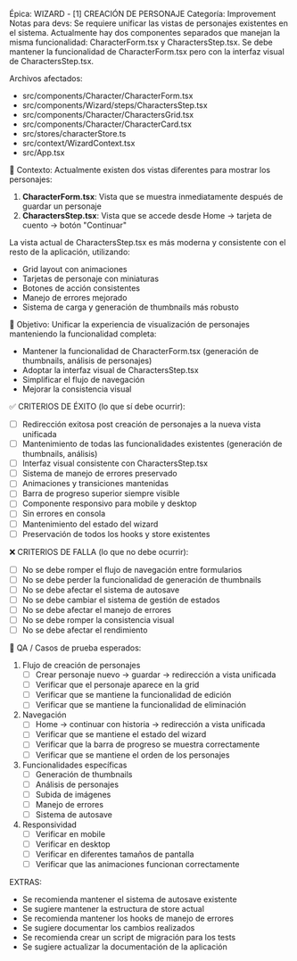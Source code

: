 Épica: WIZARD - [1] CREACIÓN DE PERSONAJE
Categoría: Improvement
Notas para devs: Se requiere unificar las vistas de personajes existentes en el sistema. Actualmente hay dos componentes separados que manejan la misma funcionalidad: CharacterForm.tsx y CharactersStep.tsx. Se debe mantener la funcionalidad de CharacterForm.tsx pero con la interfaz visual de CharactersStep.tsx.

Archivos afectados:
- src/components/Character/CharacterForm.tsx
- src/components/Wizard/steps/CharactersStep.tsx
- src/components/Character/CharactersGrid.tsx
- src/components/Character/CharacterCard.tsx
- src/stores/characterStore.ts
- src/context/WizardContext.tsx
- src/App.tsx

🧠 Contexto:
Actualmente existen dos vistas diferentes para mostrar los personajes:
1. **CharacterForm.tsx**: Vista que se muestra inmediatamente después de guardar un personaje
2. **CharactersStep.tsx**: Vista que se accede desde Home → tarjeta de cuento → botón "Continuar"

La vista actual de CharactersStep.tsx es más moderna y consistente con el resto de la aplicación, utilizando:
- Grid layout con animaciones
- Tarjetas de personaje con miniaturas
- Botones de acción consistentes
- Manejo de errores mejorado
- Sistema de carga y generación de thumbnails más robusto

📐 Objetivo:
Unificar la experiencia de visualización de personajes manteniendo la funcionalidad completa:
- Mantener la funcionalidad de CharacterForm.tsx (generación de thumbnails, análisis de personajes)
- Adoptar la interfaz visual de CharactersStep.tsx
- Simplificar el flujo de navegación
- Mejorar la consistencia visual

✅ CRITERIOS DE ÉXITO (lo que sí debe ocurrir):

- [ ] Redirección exitosa post creación de personajes a la nueva vista unificada
- [ ] Mantenimiento de todas las funcionalidades existentes (generación de thumbnails, análisis)
- [ ] Interfaz visual consistente con CharactersStep.tsx
- [ ] Sistema de manejo de errores preservado
- [ ] Animaciones y transiciones mantenidas
- [ ] Barra de progreso superior siempre visible
- [ ] Componente responsivo para mobile y desktop
- [ ] Sin errores en consola
- [ ] Mantenimiento del estado del wizard
- [ ] Preservación de todos los hooks y store existentes

❌ CRITERIOS DE FALLA (lo que no debe ocurrir):

- [ ] No se debe romper el flujo de navegación entre formularios
- [ ] No se debe perder la funcionalidad de generación de thumbnails
- [ ] No se debe afectar el sistema de autosave
- [ ] No se debe cambiar el sistema de gestión de estados
- [ ] No se debe afectar el manejo de errores
- [ ] No se debe romper la consistencia visual
- [ ] No se debe afectar el rendimiento

🧪 QA / Casos de prueba esperados:

1. Flujo de creación de personajes
   - [ ] Crear personaje nuevo → guardar → redirección a vista unificada
   - [ ] Verificar que el personaje aparece en la grid
   - [ ] Verificar que se mantiene la funcionalidad de edición
   - [ ] Verificar que se mantiene la funcionalidad de eliminación

2. Navegación
   - [ ] Home → continuar con historia → redirección a vista unificada
   - [ ] Verificar que se mantiene el estado del wizard
   - [ ] Verificar que la barra de progreso se muestra correctamente
   - [ ] Verificar que se mantiene el orden de los personajes

3. Funcionalidades específicas
   - [ ] Generación de thumbnails
   - [ ] Análisis de personajes
   - [ ] Subida de imágenes
   - [ ] Manejo de errores
   - [ ] Sistema de autosave

4. Responsividad
   - [ ] Verificar en mobile
   - [ ] Verificar en desktop
   - [ ] Verificar en diferentes tamaños de pantalla
   - [ ] Verificar que las animaciones funcionan correctamente

EXTRAS:

- Se recomienda mantener el sistema de autosave existente
- Se sugiere mantener la estructura de store actual
- Se recomienda mantener los hooks de manejo de errores
- Se sugiere documentar los cambios realizados
- Se recomienda crear un script de migración para los tests
- Se sugiere actualizar la documentación de la aplicación
